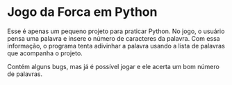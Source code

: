# Jogo da Forca em Python

Esse é apenas um pequeno projeto para praticar Python. No jogo, o usuário pensa uma palavra e insere o número de caracteres da palavra. Com essa informação, o programa tenta adivinhar a palavra usando a lista de palavras que acompanha o projeto.

Contém alguns bugs, mas já é possível jogar e ele acerta um bom número de palavras.
